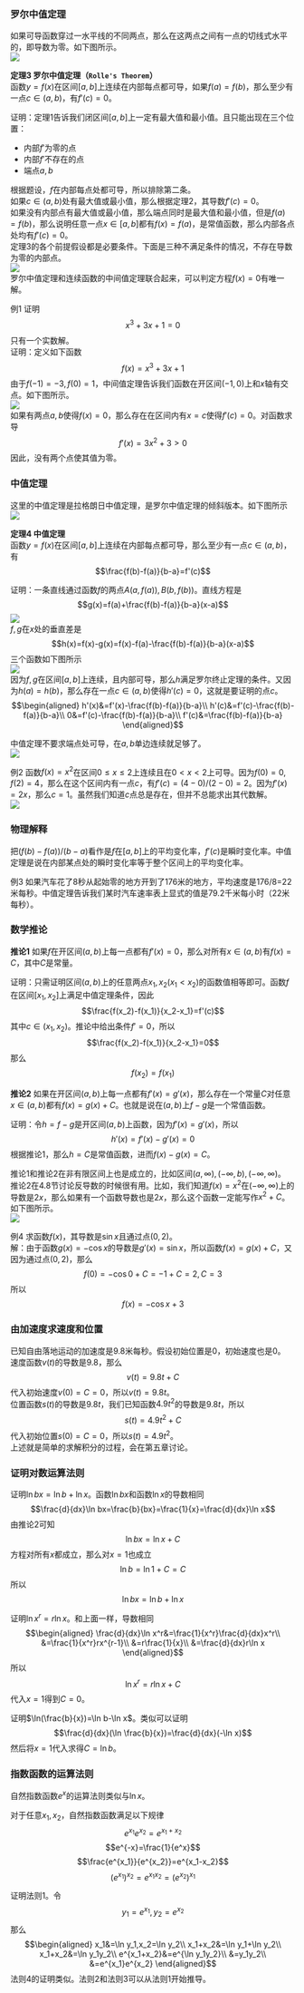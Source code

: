 ### 罗尔中值定理
如果可导函数穿过一水平线的不同两点，那么在这两点之间有一点的切线式水平的，即导数为零。如下图所示。  
![](020.010.png)

**定理3 罗尔中值定理（`Rolle's Theorem`）**  
函数$y=f(x)$在区间$[a,b]$上连续在内部每点都可导，如果$f(a)=f(b)$，那么至少有一点$c\in (a,b)$，有$f'(c)=0$。

证明：定理1告诉我们闭区间$[a,b]$上一定有最大值和最小值。且只能出现在三个位置：
* 内部$f'$为零的点
* 内部$f'$不存在的点
* 端点$a, b$

根据题设，$f$在内部每点处都可导，所以排除第二条。  
如果$c\in (a,b)$处有最大值或最小值，那么根据定理2，其导数$f'(c)=0$。  
如果没有内部点有最大值或最小值，那么端点同时是最大值和最小值，但是$f(a)=f(b)$，那么说明任意一点$x\in [a, b]$都有$f(x)=f(a)$，是常值函数，那么内部各点处均有$f'(c)=0$。  
定理3的各个前提假设都是必要条件。下面是三种不满足条件的情况，不存在导数为零的内部点。  
![](020.020.png)  
罗尔中值定理和连续函数的中间值定理联合起来，可以判定方程$f(x)=0$有唯一解。

例1 证明
$$x^3+3x+1=0$$
只有一个实数解。  
证明：定义如下函数
$$f(x)=x^3+3x+1$$
由于$f(-1)=-3,f(0)=1$，中间值定理告诉我们函数在开区间$(-1,0)$上和$x$轴有交点。如下图所示。  
![](020.030.png)  
如果有两点$a,b$使得$f(x)=0$，那么存在在区间内有$x=c$使得$f'(c)=0$。对函数求导
$$f'(x)=3x^2+3>0$$
因此，没有两个点使其值为零。

### 中值定理
这里的中值定理是拉格朗日中值定理，是罗尔中值定理的倾斜版本。如下图所示  
![](020.040.png)

**定理4 中值定理**  
函数$y=f(x)$在区间$[a,b]$上连续在内部每点都可导，那么至少有一点$c\in (a,b)$，有
$$\frac{f(b)-f(a)}{b-a}=f'(c)$$

证明：一条直线通过函数$f$的两点$A(a,f(a)),B(b,f(b))$。直线方程是
$$g(x)=f(a)+\frac{f(b)-f(a)}{b-a}(x-a)$$
![](020.050.png)  
$f,g$在$x$处的垂直差是
$$h(x)=f(x)-g(x)=f(x)-f(a)-\frac{f(b)-f(a)}{b-a}(x-a)$$
三个函数如下图所示  
![](020.060.png)  
因为$f,g$在区间$[a,b]$上连续，且内部可导，那么$h$满足罗尔终止定理的条件。又因为$h(a)=h(b)$，那么存在一点$c\in (a,b)$使得$h'(c)=0$，这就是要证明的点$c$。  
$$\begin{aligned}
h'(x)&=f'(x)-\frac{f(b)-f(a)}{b-a}\\
h'(c)&=f'(c)-\frac{f(b)-f(a)}{b-a}\\
0&=f'(c)-\frac{f(b)-f(a)}{b-a}\\
f'(c)&=\frac{f(b)-f(a)}{b-a}
\end{aligned}$$

中值定理不要求端点处可导，在$a,b$单边连续就足够了。  
![](020.070.png)

例2 函数$f(x)=x^2$在区间$0\leq x\leq 2$上连续且在$0<x<2$上可导。因为$f(0)=0,f(2)=4$，那么在这个区间内有一点$c$，有$f'(c)=(4-0)/(2-0)=2$。因为$f'(x)=2x$，那么$c=1$。虽然我们知道$c$点总是存在，但并不总能求出其代数解。  
![](020.080.png)

### 物理解释
把$(f(b)-f(a))/(b-a)$看作是$f$在$[a,b]$上的平均变化率，$f'(c)$是瞬时变化率。中值定理是说在内部某点处的瞬时变化率等于整个区间上的平均变化率。

例3 如果汽车花了8秒从起始零的地方开到了176米的地方，平均速度是176/8=22米每秒。中值定理告诉我们某时汽车速率表上显式的值是79.2千米每小时（22米每秒）。

### 数学推论
**推论1** 如果$f$在开区间$(a,b)$上每一点都有$f'(x)=0$，那么对所有$x\in (a,b)$有$f(x)=C$，其中$C$是常量。

证明：只需证明区间$(a,b)$上的任意两点$x_1,x_2(x_1<x_2)$的函数值相等即可。函数$f$在区间$[x_1,x_2]$上满足中值定理条件，因此
$$\frac{f(x_2)-f(x_1)}{x_2-x_1}=f'(c)$$
其中$c\in (x_1,x_2)$。推论中给出条件$f'=0$，所以
$$\frac{f(x_2)-f(x_1)}{x_2-x_1}=0$$
那么
$$f(x_2)=f(x_1)$$

**推论2** 如果在开区间$(a,b)$上每一点都有$f'(x)=g'(x)$，那么存在一个常量$C$对任意$x\in (a,b)$都有$f(x)=g(x)+C$。也就是说在$(a,b)$上$f-g$是一个常值函数。

证明：令$h=f-g$是开区间$(a,b)$上函数，因为$f'(x)=g'(x)$，所以
$$h'(x)=f'(x)-g'(x)=0$$
根据推论1，那么$h=C$是常值函数，进而$f(x)-g(x)=C$。

推论1和推论2在非有限区间上也是成立的，比如区间$(a,\infty),(-\infty,b),(-\infty,\infty)$。  
推论2在4.8节讨论反导数的时候很有用。比如，我们知道$f(x)=x^2$在$(-\infty,\infty)$上的导数是$2x$，那么如果有一个函数导数也是$2x$，那么这个函数一定能写作$x^2+C$。如下图所示。  
![](020.100.png)

例4 求函数$f(x)$，其导数是$\sin x$且通过点$(0,2)$。  
解：由于函数$g(x)=-\cos x$的导数是$g'(x)=\sin x$，所以函数$f(x)=g(x)+C$，又因为通过点$(0,2)$，那么
$$f(0)=-\cos 0+C=-1+C=2,C=3$$
所以
$$f(x)=-\cos x+3$$

### 由加速度求速度和位置
已知自由落地运动的加速度是9.8米每秒。假设初始位置是0，初始速度也是0。  
速度函数$v(t)$的导数是9.8，那么
$$v(t)=9.8t+C$$
代入初始速度$v(0)=C=0$，所以$v(t)=9.8t$。  
位置函数$s(t)$的导数是$9.8t$，我们已知函数$4.9t^2$的导数是$9.8t$，所以
$$s(t)=4.9t^2+C$$
代入初始位置$s(0)=C=0$，所以$s(t)=4.9t^2$。  
上述就是简单的求解积分的过程，会在第五章讨论。

### 证明对数运算法则
证明$\ln bx=\ln b+\ln x$。函数$\ln bx$和函数$\ln x$的导数相同
$$\frac{d}{dx}\ln bx=\frac{b}{bx}=\frac{1}{x}=\frac{d}{dx}\ln x$$
由推论2可知
$$\ln bx=\ln x+C$$
方程对所有$x$都成立，那么对$x=1$也成立
$$\ln b=\ln 1+C=C$$
所以
$$\ln bx=\ln b+\ln x$$

证明$\ln x^r=r\ln x$。和上面一样，导数相同
$$\begin{aligned}
\frac{d}{dx}\ln x^r&=\frac{1}{x^r}\frac{d}{dx}x^r\\
&=\frac{1}{x^r}rx^{r-1}\\
&=r\frac{1}{x}\\
&=\frac{d}{dx}r\ln x
\end{aligned}$$
所以
$$\ln x^r=r\ln x+C$$
代入$x=1$得到$C=0$。

证明$\ln(\frac{b}{x})=\ln b-\ln x$。类似可以证明
$$\frac{d}{dx}(\ln \frac{b}{x})=\frac{d}{dx}(-\ln x)$$
然后将$x=1$代入求得$C=\ln b$。

### 指数函数的运算法则
自然指数函数$e^x$的运算法则类似与$\ln x$。

对于任意$x_1,x_2$，自然指数函数满足以下规律
$$e^{x_1}e^{x_2}=e^{x_1+x_2}$$
$$e^{-x}=\frac{1}{e^x}$$
$$\frac{e^{x_1}}{e^{x_2}}=e^{x_1-x_2}$$
$$(e^{x_1})^{x_2}=e^{x_1x_2}=(e^{x_2})^{x_1}$$

证明法则1。令
$$y_1=e^{x_1},y_2=e^{x_2}$$
那么
$$\begin{aligned}
x_1&=\ln y_1,x_2=\ln y_2\\
x_1+x_2&=\ln y_1+\ln y_2\\
x_1+x_2&=\ln y_1y_2\\
e^{x_1+x_2}&=e^{\ln y_1y_2}\\
&=y_1y_2\\
&=e^{x_1}e^{x_2}
\end{aligned}$$
法则4的证明类似。法则2和法则3可以从法则1开始推导。
